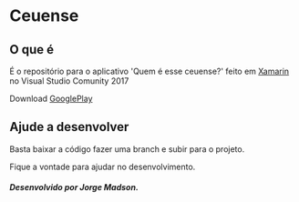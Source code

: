 # Ceuense
## O que é
É o repositório para o aplicativo 'Quem é esse ceuense?' feito em [Xamarin](https://www.xamarin.com/) no Visual Studio Comunity 2017 

Download [GooglePlay](https://play.google.com/store/apps/details?id=quemECeu.quemECeu)

## Ajude a desenvolver
Basta baixar a código fazer uma branch e subir para o projeto.

Fique a vontade para ajudar no desenvolvimento.

##### Desenvolvido por Jorge Madson.
